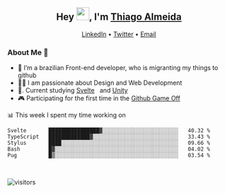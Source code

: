 

<h2 align="center">Hey <img src="https://github.com/TheDudeThatCode/TheDudeThatCode/blob/master/Assets/Hi.gif" width="29px">, I'm <a href="https://www.linkedin.com/in/thiago-almeida-69785569/">Thiago Almeida</a></h2>
<p align="center">
  <a href="https://www.linkedin.com/in/thiago-almeida-69785569/">LinkedIn</a> •
  <a href="https://twitter.com/thiagoloal">Twitter</a> •
  <a href="mailto:thiagoloal@gmail.com">Email</a>
</p>

### About Me 🚀
- 🌱  I’m a brazilian Front-end developer, who is migranting my things to github</br>
- 👨‍💻  I am passionate about Design and Web Development</br>
- 📖. Current studying [Svelte](https://svelte.dev/)&nbsp;&nbsp; and [Unity](https://unity.com/)
- 🎮  Participating for the first time in the [Github Game Off](https://itch.io/jam/game-off-2021)

<!-- ![Thiago Almeida github stats](https://github-readme-stats.vercel.app/api?username=thiagoloal&show_icons=true&hide_border=true)&nbsp;&nbsp; -->

📊 This week I spent my time working on
<!--START_SECTION:waka-->
```text
Svelte       ████████████████▓░░░░░░░░░░░░░░░░░░░░░░░░   40.32 % 
TypeScript   █████████████▓░░░░░░░░░░░░░░░░░░░░░░░░░░░   33.43 % 
Stylus       ████░░░░░░░░░░░░░░░░░░░░░░░░░░░░░░░░░░░░░   09.66 % 
Bash         █▓░░░░░░░░░░░░░░░░░░░░░░░░░░░░░░░░░░░░░░░   04.02 % 
Pug          █▒░░░░░░░░░░░░░░░░░░░░░░░░░░░░░░░░░░░░░░░   03.54 % 
```
<!--END_SECTION:waka-->

<br />

![visitors](https://visitor-badge.laobi.icu/badge?page_id=thiagoloal.thiagoloal)
